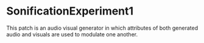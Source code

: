 # SonificationExperiment1
This patch is an audio visual generator in which attributes of both generated audio and visuals are used to modulate one another.
